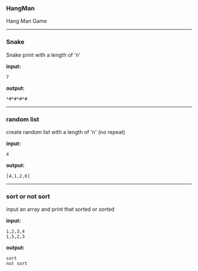 ### HangMan
Hang Man Game

---

### Snake
Snake print with a length of 'n'

**input:**
```
7
```

**output:**

```
*#*#*#*#

```

---

### random list
create random list with a length of 'n' (no repeat)

**input:**

```
4

```

**output:**

```
[4,1,2,6]

```

---

### sort or not sort
input an array and print that sorted or sorted

**input:**

```
1,2,3,4
1,5,2,3
```

**output:**

```
sort
not sort

```
